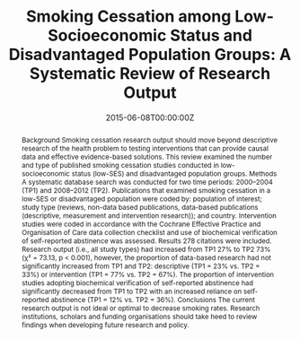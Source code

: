 ﻿---
title: "Smoking Cessation among Low-Socioeconomic Status and Disadvantaged Population Groups: A Systematic Review of Research Output"
authors:
- Ryan J Courtney
- Sundresan Naicker
- Anthony Shakeshaft
- admin
- Kristy A Martire
- Richard P Mattick
date: "2015-06-08T00:00:00Z"
publishDate: "2015-06-08T00:00:00Z"
doi: "10.3390/ijerph120606403"
url_source: "https://www.mdpi.com/1660-4601/12/6/6403"
abstract: "Background
Smoking cessation research output should move beyond descriptive research of the health problem to testing interventions that can provide causal data and effective evidence-based solutions. This review examined the number and type of published smoking cessation studies conducted in low-socioeconomic status (low-SES) and disadvantaged population groups.
Methods
A systematic database search was conducted for two time periods: 2000–2004 (TP1) and 2008–2012 (TP2). Publications that examined smoking cessation in a low-SES or disadvantaged population were coded by: population of interest; study type (reviews, non-data based publications, data-based publications (descriptive, measurement and intervention research)); and country. Intervention studies were coded in accordance with the Cochrane Effective Practice and Organisation of Care data collection checklist and use of biochemical verification of self-reported abstinence was assessed.
Results
278 citations were included. Research output (i.e., all study types) had increased from TP1 27% to TP2 73% (χ² = 73.13, p < 0.001), however, the proportion of data-based research had not significantly increased from TP1 and TP2: descriptive (TP1 = 23% vs. TP2 = 33%) or intervention (TP1 = 77% vs. TP2 = 67%). The proportion of intervention studies adopting biochemical verification of self-reported abstinence had significantly decreased from TP1 to TP2 with an increased reliance on self-reported abstinence (TP1 = 12% vs. TP2 = 36%).
Conclusions
The current research output is not ideal or optimal to decrease smoking rates. Research institutions, scholars and funding organisations should take heed to review findings when developing future research and policy. "
featured: false
image:
  caption: 'Image credit: [**thehealthsite.com**]'
  focal_point: ""
  preview_only: false
projects: []
publication: 'International Journal of Environmental Research and Public Health 12(6)'
publication_short: ""
publication_types:
- "2"
summary: A systematic review of smoking intervention studies in disadvantaged populations.
tags:
- Smoking
- Systematic review
---
